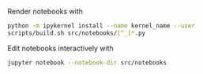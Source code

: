 Render notebooks with

```bash
python -m ipykernel install --name kernel_name --user
scripts/build.sh src/notebooks/[^_]*.py
```

Edit notebooks interactively with

```bash
jupyter notebook --notebook-dir src/notebooks
```
